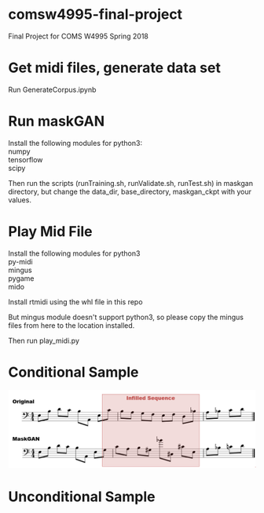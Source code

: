 # comsw4995-final-project
Final Project for COMS W4995 Spring 2018


# Get midi files, generate data set
Run GenerateCorpus.ipynb

# Run maskGAN
Install the following modules for python3:<br/>
numpy<br/>
tensorflow<br/>
scipy<br/>

Then run the scripts (runTraining.sh, runValidate.sh, runTest.sh) in maskgan directory, but change the data_dir, base_directory, maskgan_ckpt with your values.<br/>

# Play Mid File
Install the following modules for python3<br/>
py-midi<br/>
mingus<br/>
pygame<br/>
mido<br/>

Install rtmidi using the whl file in this repo<br/>

But mingus module doesn't support python3, so please copy the mingus files from here to the location installed.<br/>

Then run play_midi.py

# Conditional Sample
![conditional sample](https://github.com/linglin00/coms4995-final-project/blob/master/conditional_sample.png)

# Unconditional Sample

